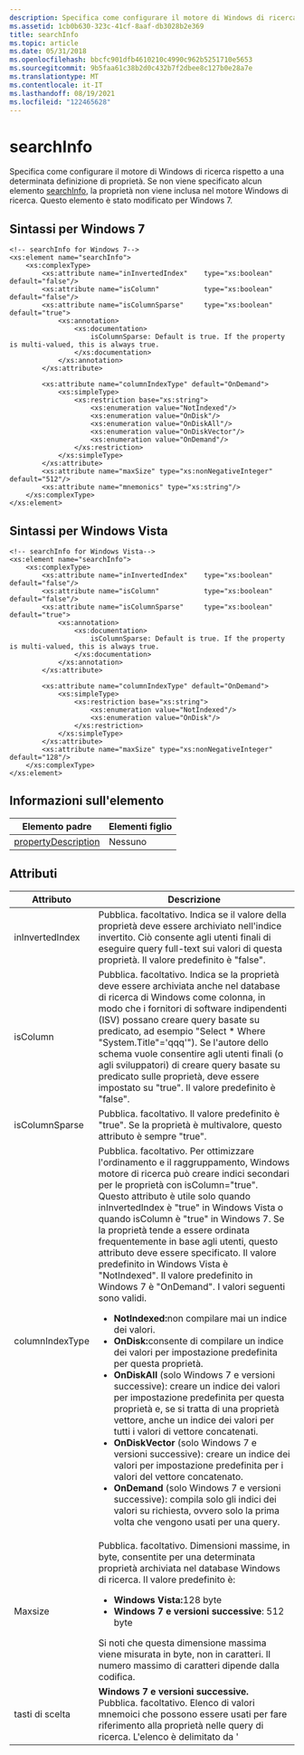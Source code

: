 ```yaml
---
description: Specifica come configurare il motore di Windows di ricerca rispetto a una determinata definizione di proprietà.
ms.assetid: 1cb0b630-323c-41cf-8aaf-db3028b2e369
title: searchInfo
ms.topic: article
ms.date: 05/31/2018
ms.openlocfilehash: bbcfc901dfb4610210c4990c962b5251710e5653
ms.sourcegitcommit: 9b5faa61c38b2d0c432b7f2dbee8c127b0e28a7e
ms.translationtype: MT
ms.contentlocale: it-IT
ms.lasthandoff: 08/19/2021
ms.locfileid: "122465628"
---
```

# <a name="searchinfo"></a>searchInfo

Specifica come configurare il motore di Windows di ricerca rispetto a una determinata definizione di proprietà. Se non viene specificato alcun elemento [searchInfo,]() la proprietà non viene inclusa nel motore Windows di ricerca. Questo elemento è stato modificato per Windows 7.

## <a name="syntax-for-windows-7"></a>Sintassi per Windows 7


```
<!-- searchInfo for Windows 7-->
<xs:element name="searchInfo">
    <xs:complexType>
        <xs:attribute name="inInvertedIndex"    type="xs:boolean" default="false"/>
        <xs:attribute name="isColumn"           type="xs:boolean" default="false"/>
        <xs:attribute name="isColumnSparse"     type="xs:boolean" default="true">
            <xs:annotation>
                <xs:documentation>
                    isColumnSparse: Default is true. If the property is multi-valued, this is always true.
                </xs:documentation>
            </xs:annotation>
        </xs:attribute>
        
        <xs:attribute name="columnIndexType" default="OnDemand">
            <xs:simpleType>
                <xs:restriction base="xs:string">
                    <xs:enumeration value="NotIndexed"/>
                    <xs:enumeration value="OnDisk"/>
                    <xs:enumeration value="OnDiskAll"/>
                    <xs:enumeration value="OnDiskVector"/>
                    <xs:enumeration value="OnDemand"/>
                </xs:restriction>
            </xs:simpleType>
        </xs:attribute>
        <xs:attribute name="maxSize" type="xs:nonNegativeInteger" default="512"/>
        <xs:attribute name="mnemonics" type="xs:string"/>                            
    </xs:complexType>
</xs:element>
```



## <a name="syntax-for-windows-vista"></a>Sintassi per Windows Vista


```
<!-- searchInfo for Windows Vista-->
<xs:element name="searchInfo">
    <xs:complexType>
        <xs:attribute name="inInvertedIndex"    type="xs:boolean" default="false"/>
        <xs:attribute name="isColumn"           type="xs:boolean" default="false"/>
        <xs:attribute name="isColumnSparse"     type="xs:boolean" default="true">
            <xs:annotation>
                <xs:documentation>
                    isColumnSparse: Default is true. If the property is multi-valued, this is always true.
                </xs:documentation>
            </xs:annotation>
        </xs:attribute>
        
        <xs:attribute name="columnIndexType" default="OnDemand">
            <xs:simpleType>
                <xs:restriction base="xs:string">
                    <xs:enumeration value="NotIndexed"/>
                    <xs:enumeration value="OnDisk"/>
                </xs:restriction>
            </xs:simpleType>
        </xs:attribute>
        <xs:attribute name="maxSize" type="xs:nonNegativeInteger" default="128"/>
    </xs:complexType>
</xs:element>
```



## <a name="element-information"></a>Informazioni sull'elemento



| Elemento padre                                                   | Elementi figlio |
|------------------------------------------------------------------|----------------|
| [propertyDescription](./propdesc-schema-propertydescription.md) | Nessuno           |



 

## <a name="attributes"></a>Attributi




| Attributo | Descrizione | 
|-----------|-------------|
| inInvertedIndex | Pubblica. facoltativo. Indica se il valore della proprietà deve essere archiviato nell'indice invertito. Ciò consente agli utenti finali di eseguire query full-text sui valori di questa proprietà. Il valore predefinito è "false". | 
| isColumn | Pubblica. facoltativo. Indica se la proprietà deve essere archiviata anche nel database di ricerca di Windows come colonna, in modo che i fornitori di software indipendenti (ISV) possano creare query basate su predicato, ad esempio "Select * Where "System.Title"='qqq'"). Se l'autore dello schema vuole consentire agli utenti finali (o agli sviluppatori) di creare query basate su predicato sulle proprietà, deve essere impostato su "true". Il valore predefinito è "false". | 
| isColumnSparse | Pubblica. facoltativo. Il valore predefinito è "true". Se la proprietà è multivalore, questo attributo è sempre "true". | 
| columnIndexType | Pubblica. facoltativo. Per ottimizzare l'ordinamento e il raggruppamento, Windows motore di ricerca può creare indici secondari per le proprietà con isColumn="true". Questo attributo è utile solo quando inInvertedIndex è "true" in Windows Vista o quando isColumn è "true" in Windows 7. Se la proprietà tende a essere ordinata frequentemente in base agli utenti, questo attributo deve essere specificato. Il valore predefinito in Windows Vista è "NotIndexed". Il valore predefinito in Windows 7 è "OnDemand". I valori seguenti sono validi.<ul><li><strong>NotIndexed:</strong>non compilare mai un indice dei valori.</li><li><strong>OnDisk:</strong>consente di compilare un indice dei valori per impostazione predefinita per questa proprietà.</li><li><strong>OnDiskAll</strong> (solo Windows 7 e versioni successive): creare un indice dei valori per impostazione predefinita per questa proprietà e, se si tratta di una proprietà vettore, anche un indice dei valori per tutti i valori di vettore concatenati.</li><li><strong>OnDiskVector</strong> (solo Windows 7 e versioni successive): creare un indice dei valori per impostazione predefinita per i valori del vettore concatenato.</li><li><strong>OnDemand</strong> (solo Windows 7 e versioni successive): compila solo gli indici dei valori su richiesta, ovvero solo la prima volta che vengono usati per una query.</li></ul> | 
| Maxsize | Pubblica. facoltativo. Dimensioni massime, in byte, consentite per una determinata proprietà archiviata nel database Windows di ricerca. Il valore predefinito è:<ul><li><strong>Windows Vista:</strong>128 byte</li><li><strong>Windows 7 e versioni successive</strong>: 512 byte</li></ul>Si noti che questa dimensione massima viene misurata in byte, non in caratteri. Il numero massimo di caratteri dipende dalla codifica.<br /> | 
| tasti di scelta | <strong>Windows 7 e versioni successive.</strong> Pubblica. facoltativo. Elenco di valori mnemoici che possono essere usati per fare riferimento alla proprietà nelle query di ricerca. L'elenco è delimitato da '|' carattere. | 




 

 

 
